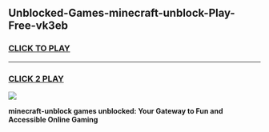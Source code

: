 
## Unblocked-Games-minecraft-unblock-Play-Free-vk3eb
<h3>
<a href="https://premium76.site?title=minecraft-unblock&ref=23A">CLICK TO PLAY</a></h3>
<hr>

<h3>
<a href="https://premium76.site?title=minecraft-unblock&ref=23A">CLICK 2 PLAY</a>
  
</h3>

<a href="https://premium76.site?title=minecraft-unblock&ref=23A"><img src="https://clearcache.store/games.png"></a>


**minecraft-unblock games unblocked: Your Gateway to Fun and Accessible Online Gaming**
